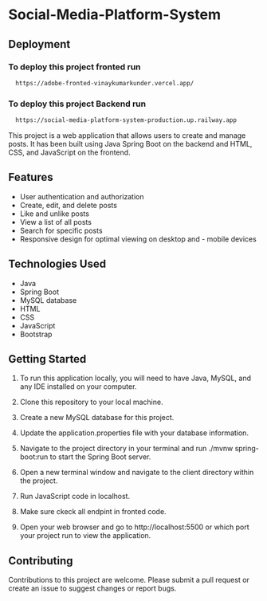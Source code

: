 # Social-Media-Platform-System

## Deployment

### To deploy this project fronted run

```bash
  https://adobe-fronted-vinaykumarkunder.vercel.app/
```

### To deploy this project Backend run

```bash
  https://social-media-platform-system-production.up.railway.app
```
This project is a web application that allows users to create and manage posts. It has been built using Java Spring Boot on the backend and HTML, CSS, and JavaScript on the frontend.

## Features
- User authentication and authorization
- Create, edit, and delete posts
- Like and unlike posts
- View a list of all posts
- Search for specific posts
- Responsive design for optimal viewing on desktop and - mobile devices
## Technologies Used
- Java 
- Spring Boot
- MySQL database
- HTML
- CSS
- JavaScript
- Bootstrap
## Getting Started
1. To run this application locally, you will need to have Java, MySQL, and any IDE installed on your computer.

2. Clone this repository to your local machine.
3. Create a new MySQL database for this project.
4. Update the application.properties file with your database information.
5. Navigate to the project directory in your terminal and run ./mvnw spring-boot:run to start the Spring Boot server.
6. Open a new terminal window and navigate to the client directory within the project.
7. Run JavaScript code in localhost.
8. Make sure ckeck all endpint in fronted code.
9. Open your web browser and go to http://localhost:5500 or which port your project run to view the application.
## Contributing
Contributions to this project are welcome. Please submit a pull request or create an issue to suggest changes or report bugs.

